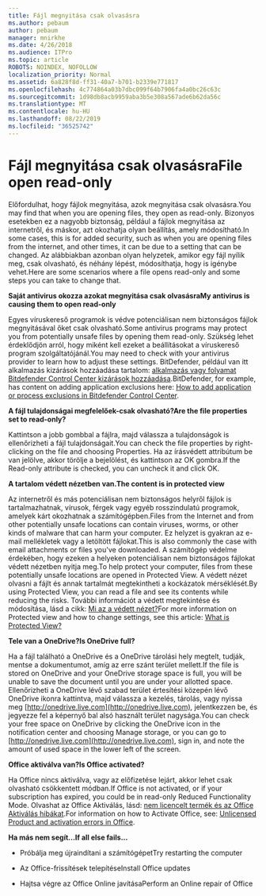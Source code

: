 ```yaml
---
title: Fájl megnyitása csak olvasásra
ms.author: pebaum
author: pebaum
manager: mnirkhe
ms.date: 4/26/2018
ms.audience: ITPro
ms.topic: article
ROBOTS: NOINDEX, NOFOLLOW
localization_priority: Normal
ms.assetid: 6a828f8d-ff31-40a7-b701-b2339e771817
ms.openlocfilehash: 4c774864a03b7dbc099f64b7906fa4a0bc26c63c
ms.sourcegitcommit: 1d98db8acb9959aba3b5e308a567ade6b62da56c
ms.translationtype: MT
ms.contentlocale: hu-HU
ms.lasthandoff: 08/22/2019
ms.locfileid: "36525742"
---
```

# <a name="file-open-read-only"></a><span data-ttu-id="7e581-102">Fájl megnyitása csak olvasásra</span><span class="sxs-lookup"><span data-stu-id="7e581-102">File open read-only</span></span>

<span data-ttu-id="7e581-103">Előfordulhat, hogy fájlok megnyitása, azok megnyitása csak olvasásra.</span><span class="sxs-lookup"><span data-stu-id="7e581-103">You may find that when you are opening files, they open as read-only.</span></span> <span data-ttu-id="7e581-104">Bizonyos esetekben ez a nagyobb biztonság, például a fájlok megnyitása az internetről, és máskor, azt okozhatja olyan beállítás, amely módosítható.</span><span class="sxs-lookup"><span data-stu-id="7e581-104">In some cases, this is for added security, such as when you are opening files from the internet, and other times, it can be due to a setting that can be changed.</span></span> <span data-ttu-id="7e581-105">Az alábbiakban azonban olyan helyzetek, amikor egy fájl nyílik meg, csak olvasható, és néhány lépést, módosíthatja, hogy is igénybe vehet.</span><span class="sxs-lookup"><span data-stu-id="7e581-105">Here are some scenarios where a file opens read-only and some steps you can take to change that.</span></span>
  
 <span data-ttu-id="7e581-106">**Saját antivirus okozza azokat megnyitása csak olvasásra**</span><span class="sxs-lookup"><span data-stu-id="7e581-106">**My antivirus is causing them to open read-only**</span></span>
  
<span data-ttu-id="7e581-107">Egyes víruskereső programok is védve potenciálisan nem biztonságos fájlok megnyitásával őket csak olvasható.</span><span class="sxs-lookup"><span data-stu-id="7e581-107">Some antivirus programs may protect you from potentially unsafe files by opening them read-only.</span></span> <span data-ttu-id="7e581-108">Szükség lehet érdeklődjön arról, hogy miként kell ezeket a beállításokat a víruskereső program szolgáltatójánál.</span><span class="sxs-lookup"><span data-stu-id="7e581-108">You may need to check with your antivirus provider to learn how to adjust these settings.</span></span> <span data-ttu-id="7e581-109">BitDefender, például van itt alkalmazás kizárások hozzáadása tartalom: [alkalmazás vagy folyamat Bitdefender Control Center kizárások hozzáadása](https://www.bitdefender.com/support/how-to-add-application-or-process-exclusions-in-bitdefender-control-center-1119.mdl).</span><span class="sxs-lookup"><span data-stu-id="7e581-109">BitDefender, for example, has content on adding application exclusions here: [How to add application or process exclusions in Bitdefender Control Center](https://www.bitdefender.com/support/how-to-add-application-or-process-exclusions-in-bitdefender-control-center-1119.mdl).</span></span>
  
 <span data-ttu-id="7e581-110">**A fájl tulajdonságai megfelelőek-csak olvasható?**</span><span class="sxs-lookup"><span data-stu-id="7e581-110">**Are the file properties set to read-only?**</span></span>
  
<span data-ttu-id="7e581-111">Kattintson a jobb gombbal a fájlra, majd válassza a tulajdonságok is ellenőrizheti a fájl tulajdonságait.</span><span class="sxs-lookup"><span data-stu-id="7e581-111">You can check the file properties by right-clicking on the file and choosing Properties.</span></span> <span data-ttu-id="7e581-112">Ha az írásvédett attribútum be van jelölve, akkor törölje a bejelölést, és kattintson az OK gombra.</span><span class="sxs-lookup"><span data-stu-id="7e581-112">If the Read-only attribute is checked, you can uncheck it and click OK.</span></span>
  
 <span data-ttu-id="7e581-113">**A tartalom védett nézetben van.**</span><span class="sxs-lookup"><span data-stu-id="7e581-113">**The content is in protected view**</span></span>
  
<span data-ttu-id="7e581-114">Az internetről és más potenciálisan nem biztonságos helyről fájlok is tartalmazhatnak, vírusok, férgek vagy egyéb rosszindulatú programok, amelyek kárt okozhatnak a számítógépben.</span><span class="sxs-lookup"><span data-stu-id="7e581-114">Files from the Internet and from other potentially unsafe locations can contain viruses, worms, or other kinds of malware that can harm your computer.</span></span> <span data-ttu-id="7e581-115">Ez helyzet is gyakran az e-mail mellékletek vagy a letöltött fájlokat.</span><span class="sxs-lookup"><span data-stu-id="7e581-115">This is also commonly the case with email attachments or files you've downloaded.</span></span> <span data-ttu-id="7e581-116">A számítógép védelme érdekében, hogy ezeken a helyeken potenciálisan nem biztonságos fájlokat védett nézetben nyitja meg.</span><span class="sxs-lookup"><span data-stu-id="7e581-116">To help protect your computer, files from these potentially unsafe locations are opened in Protected View.</span></span> <span data-ttu-id="7e581-117">A védett nézet olvasni a fájlt és annak tartalmát megtekintheti a kockázatok mérséklését.</span><span class="sxs-lookup"><span data-stu-id="7e581-117">By using Protected View, you can read a file and see its contents while reducing the risks.</span></span> <span data-ttu-id="7e581-118">További információt a védett megtekintése és módosítása, lásd a cikk: [Mi az a védett nézet?](https://support.office.com/article/d6f09ac7-e6b9-4495-8e43-2bbcdbcb6653)</span><span class="sxs-lookup"><span data-stu-id="7e581-118">For more information on Protected view and how to change settings, see this article: [What is Protected View?](https://support.office.com/article/d6f09ac7-e6b9-4495-8e43-2bbcdbcb6653)</span></span>
  
 <span data-ttu-id="7e581-119">**Tele van a OneDrive?**</span><span class="sxs-lookup"><span data-stu-id="7e581-119">**Is OneDrive full?**</span></span>
  
<span data-ttu-id="7e581-120">Ha a fájl található a OneDrive és a OneDrive tárolási hely megtelt, tudják, mentse a dokumentumot, amíg az erre szánt terület mellett.</span><span class="sxs-lookup"><span data-stu-id="7e581-120">If the file is stored on OneDrive and your OneDrive storage space is full, you will be unable to save the document until you are under your allotted space.</span></span> <span data-ttu-id="7e581-121">Ellenőrizheti a OneDrive lévő szabad terület értesítési közepén lévő OneDrive ikonra kattintva, majd válassza a kezelés, tárolás, vagy nyissa meg [http://onedrive.live.com](http://onedrive.live.com), jelentkezzen be, és jegyezze fel a képernyő bal alsó használt terület nagysága.</span><span class="sxs-lookup"><span data-stu-id="7e581-121">You can check your free space on OneDrive by clicking the OneDrive icon in the notification center and choosing Manage storage, or you can go to [http://onedrive.live.com](http://onedrive.live.com), sign in, and note the amount of used space in the lower left of the screen.</span></span>
  
 <span data-ttu-id="7e581-122">**Office aktiválva van?**</span><span class="sxs-lookup"><span data-stu-id="7e581-122">**Is Office activated?**</span></span>
  
<span data-ttu-id="7e581-123">Ha Office nincs aktiválva, vagy az előfizetése lejárt, akkor lehet csak olvasható csökkentett módban.</span><span class="sxs-lookup"><span data-stu-id="7e581-123">If Office is not activated, or if your subscription has expired, you could be in read-only Reduced Functionality Mode.</span></span> <span data-ttu-id="7e581-124">Olvashat az Office Aktiválás, lásd: [nem licencelt termék és az Office Aktiválás hibákat](https://support.office.com/article/unlicensed-product-and-activation-errors-in-office-0d23d3c0-c19c-4b2f-9845-5344fedc4380).</span><span class="sxs-lookup"><span data-stu-id="7e581-124">For information on how to Activate Office, see: [Unlicensed Product and activation errors in Office](https://support.office.com/article/unlicensed-product-and-activation-errors-in-office-0d23d3c0-c19c-4b2f-9845-5344fedc4380).</span></span>
  
 <span data-ttu-id="7e581-125">**Ha más nem segít...**</span><span class="sxs-lookup"><span data-stu-id="7e581-125">**If all else fails...**</span></span>
  
- <span data-ttu-id="7e581-126">Próbálja meg újraindítani a számítógépet</span><span class="sxs-lookup"><span data-stu-id="7e581-126">Try restarting the computer</span></span>
    
- <span data-ttu-id="7e581-127">Az Office-frissítések telepítése</span><span class="sxs-lookup"><span data-stu-id="7e581-127">Install Office updates</span></span>
    
- <span data-ttu-id="7e581-128">Hajtsa végre az Office Online javítása</span><span class="sxs-lookup"><span data-stu-id="7e581-128">Perform an Online repair of Office</span></span>
    

